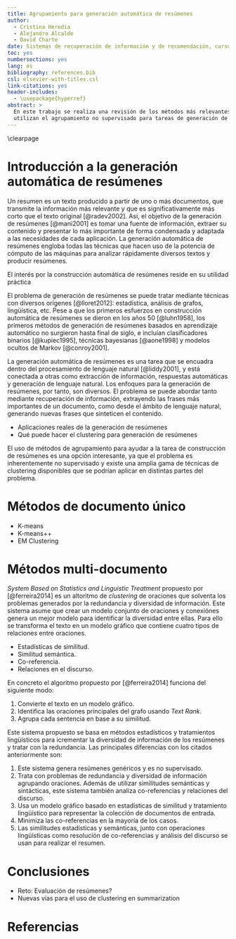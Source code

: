 ```yaml
---
title: Agrupamiento para generación automática de resúmenes
author:
  - Cristina Heredia
  - Alejandro Alcalde
  - David Charte
date: Sistemas de recuperación de información y de recomendación, curso 2017-2018
toc: yes
numbersections: yes
lang: es
bibliography: references.bib
csl: elsevier-with-titles.csl
link-citations: yes
header-includes:
  - \usepackage{hyperref}
abstract: >
  En este trabajo se realiza una revisión de los métodos más relevantes que
  utilizan el agrupamiento no supervisado para tareas de generación de resúmenes. ======AMPLIAR======
---
```


\clearpage

# Introducción a la generación automática de resúmenes

Un resumen es un texto producido a partir de uno o más documentos, que transmite la información más relevante y que es significativamente más corto que el texto original [@radev2002]. Así, el objetivo de la generación de resúmenes [@mani2001] es tomar una fuente de información, extraer su contenido y presentar lo más importante de forma condensada y adaptada a las necesidades de cada aplicación. La generación automática de resúmenes engloba todas las técnicas que hacen uso de la potencia de cómputo de las máquinas para analizar rápidamente diversos textos y producir resúmenes.

El interés por la construcción automática de resúmenes reside en su utilidad práctica


El problema de generación de resúmenes se puede tratar mediante técnicas con diversos orígenes [@lloret2012]: estadística, análisis de grafos, lingüística, etc. Pese a que los primeros esfuerzos en construcción automática de resúmenes se dieron en los años 50 [@luhn1958], los primeros métodos de generación de resúmenes basados en aprendizaje automático no surgieron hasta final de siglo, e incluían clasificadores binarios [@kupiec1995], técnicas bayesianas [@aone1998] y modelos ocultos de Markov [@conroy2001].

La generación automática de resúmenes es una tarea que se encuadra dentro del procesamiento de lenguaje natural [@liddy2001], y está conectada a otras como extracción de información, respuestas automáticas y generación de lenguaje natural. Los enfoques para la generación de resúmenes, por tanto, son diversos. El problema se puede abordar tanto mediante recuperación de información, extrayendo las frases más importantes de un documento, como desde el ámbito de lenguaje natural, generando nuevas frases que sinteticen el contenido.


- Aplicaciones reales de la generación de resúmenes
- Qué puede hacer el clustering para generación de resúmenes

El uso de métodos de agrupamiento para ayudar a la tarea de construcción de resúmenes es una opción interesante, ya que el problema es inherentemente no supervisado y existe una amplia gama de técnicas de clustering disponibles que se podrían aplicar en distintas partes del problema.

# Métodos de documento único
- K-means
- K-means++
- EM Clustering

# Métodos multi-documento

_System Based on Statistics and Linguistic Treatment_ propuesto por [@ferreira2014] es un altoritmo de _clustering_ de oraciones que solventa los problemas generados por la redundancia  y diversidad de información. Este sistema asume que crear un modelo conjunto de oraciones y conexiónes genera un mejor modelo para identificar la diversidad entre ellas. Para ello se transforma el texto en un modelo gráfico que contiene cuatro tipos de relaciones entre oraciones.

- Estadísticas de similitud.
- Similitud semántica.
- Co-referencia.
- Relaciones en el discurso.

En concreto el algoritmo propuesto por [@ferreira2014] funciona del siguiente modo:

1. Convierte el texto en un modelo gráfico.
2. Identifica las oraciones principales del grafo usando _Text Rank_.
3. Agrupa cada sentencia en base a su similitud.

Este sistema propuesto se basa en métodos estadísticos y tratamientos lingüísticos para icrementar la diversidad de información de los resúmenes y tratar con la redundancia. Las principales diferencias con los citados anteriormente son:

1. Este sistema genera resúmenes genéricos y es no supervisado.
2. Trata con problemas de redundancia y diversidad de información agrupando oraciones. Además de utilizar similitudes semánticas y sintácticas, este sistema también analiza co-referencias y relaciones del discurso.
3. Usa un modelo gráfico basado en estadísticas de similitud y tratamiento lingüístico para representar la colección de documentos de entrada.
4. Minimiza las co-referencias en la mayoría de los casos.
5. Las similitudes estadísticas y semánticas, junto con operaciones lingüísticas  como resolución de co-referencias y análisis del discurso se usan para realizar el resumen.

# Conclusiones

- Reto: Evaluación de resúmenes?
- Nuevas vías para el uso de clustering en summarization

# Referencias
